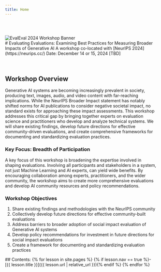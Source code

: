 ```yaml
---
title: Home
---
```

<br><br>
<div class="site-banner">
  <img src="{{ '/images/site-banner.png' | relative_url }}" alt="EvalEval 2024 Workshop Banner" class="banner-image">
</div>
# Evaluating Evaluations: Examining Best Practices for Measuring Broader Impacts of Generative AI
A workshop co-located with [NeurIPS 2024](https://neurips.cc/)
Date: December 14 or 15, 2024 [TBD]
<br><br><br>

## Workshop Overview
Generative AI systems are becoming increasingly prevalent in society, producing text, images, audio, and video content with far-reaching implications. While the NeurIPS Broader Impact statement has notably shifted norms for AI publications to consider negative societal impact, no standard exists for approaching these impact assessments.
This workshop addresses this critical gap by bringing together experts on evaluation science and practitioners who develop and analyze technical systems. We will share existing findings, develop future directions for effective community-driven evaluations, and create comprehensive frameworks for documenting and standardizing evaluation practices.

### Key Focus: Breadth of Participation
A key focus of this workshop is broadening the expertise involved in shaping evaluations. Involving all participants and stakeholders in a system, not just Machine Learning and AI experts, can yield wide benefits. By encouraging collaboration among experts, practitioners, and the wider community, the workshop aims to create more comprehensive evaluations and develop AI community resources and policy recommendations.

### Workshop Objectives
1. Share existing findings and methodologies with the NeurIPS community
2. Collectively develop future directions for effective community-built evaluations
3. Address barriers to broader adoption of social impact evaluation of Generative AI systems
4. Develop policy recommendations for investment in future directions for social impact evaluations
5. Create a framework for documenting and standardizing evaluation practices
   
<div class="toc" markdown="1">
## Contents:
{% for lesson in site.pages %}
{% if lesson.nav == true %}- [{{ lesson.title }}]({{ lesson.url | relative_url }}){% endif %}
{% endfor %}
</div>
